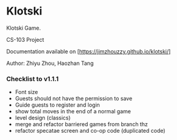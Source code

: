 # Klotski
Klotski Game.

CS-103 Project

Documentation available on [https://jimzhouzzy.github.io/klotski/]

Author: Zhiyu Zhou, Haozhan Tang

### Checklist to v1.1.1
- Font size
- Guests should not have the permission to save
- Guide guests to register and login
- show total moves in the end of a normal game
- level design (classics)
- merge and refactor barriered games from branch thz
- refactor specatae screen and co-op code (duplicated code)
